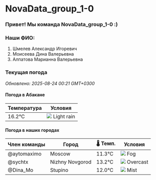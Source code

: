 # NovaData_group_1-0
### Привет! Мы команда NovaData_group_1-0 :)

### Наши ФИО:
1. Шмелев Александр Игоревич
2. Моисеева Дина Валерьевна
3. Алпатова Марианна Валерьевна

### Текущая погода
<!-- WEATHER:START -->
_Обновлено: 2025-08-24 00:21 GMT+0300_

#### Погода в Абакане

| Температура | Условия |
|-------------|----------|
| 16.2°C     | ![](https://cdn.weatherapi.com/weather/64x64/night/296.png) Light rain |

#### Погода в наших городах

| Член команды  | Город               | 🌡️ Темп.  | Условия          |
|---------------|---------------------|-----------|--------------------|
| @aytomaximo    | Moscow              |   11.3°C | ![](https://cdn.weatherapi.com/weather/64x64/night/248.png) Fog          |
| @sychtx        | Nizhny Novgorod     |   13.2°C | ![](https://cdn.weatherapi.com/weather/64x64/night/122.png) Overcast     |
| @Dina_Mo       | Stupino             |   12.0°C | ![](https://cdn.weatherapi.com/weather/64x64/night/143.png) Mist         |

<!-- WEATHER:END -->
